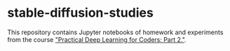 # stable-diffusion-studies
This repository contains Jupyter notebooks of homework and experiments from the course ["Practical Deep Learning for Coders: Part 2."](https://course.fast.ai/Lessons/part2.html).
